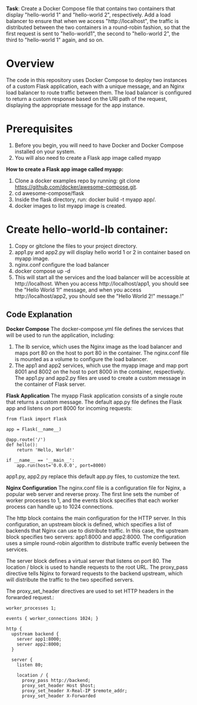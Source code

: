 **Task**: Create a Docker Compose file that contains two containers that display "hello-world 1" and "hello-world 2", respectively. Add a load balancer to ensure that when we access "http://localhost", the traffic is distributed between the two containers in a round-robin fashion, so that the first request is sent to "hello-world1", the second to "hello-world 2", the third to "hello-world 1" again, and so on.

# **Overview**

The code in this repository uses Docker Compose to deploy two instances of a custom Flask application, each with a unique message, and an Nginx load balancer to route traffic between them. The load balancer is configured to return a custom response based on the URI path of the request, displaying the appropriate message for the app instance.

# **Prerequisites**
1. Before you begin, you will need to have Docker and Docker Compose installed on your system.
2. You will also need to create a Flask app image called myapp

**How to create a Flask app image called myapp:**

1. Clone a docker examples repo by running: git clone https://github.com/docker/awesome-compose.git. 
2. cd awesome-compose/flask
3. Inside the flask directory, run: docker build -t myapp app/. 
4. docker images to list myapp image is created.

# **Create hello-world-lb container:**
1. Copy or gitclone the files to your project directory.
2. app1.py and app2.py will display hello world 1 or 2 in container based on myapp image.
3. nginx.conf configure the load balancer
4. docker compose up -d
5. This will start all the services and the load balancer will be accessible at http://localhost. When you access http://localhost/app1, you should see the "Hello World 1!" message, and when you access http://localhost/app2, you should see the "Hello World 2!" message.!"

## **Code Explanation**
**Docker Compose**
The docker-compose.yml file defines the services that will be used to run the application, including:

1. The lb service, which uses the Nginx image as the load balancer and maps port 80 on the host to port 80 in the container. The nginx.conf file is mounted as a volume to configure the load balancer.
3. The app1 and app2 services, which use the myapp image and map port 8001 and 8002 on the host to port 8000 in the container, respectively. The app1.py and app2.py files are used to create a custom message in the container of Flask server.

**Flask Application**
The myapp Flask application consists of a single route that returns a custom message. The default app.py file defines the Flask app and listens on port 8000 for incoming requests:

```
from flask import Flask

app = Flask(__name__)

@app.route('/')
def hello():
    return 'Hello, World!'

if __name__ == '__main__':
    app.run(host='0.0.0.0', port=8000)
``` 

app1.py, app2.py replace this default app.py files, to customize the text.

**Nginx Configuration**
The nginx.conf file is a configuration file for Nginx, a popular web server and reverse proxy. The first line sets the number of worker processes to 1, and the events block specifies that each worker process can handle up to 1024 connections.

The http block contains the main configuration for the HTTP server. In this configuration, an upstream block is defined, which specifies a list of backends that Nginx can use to distribute traffic. In this case, the upstream block specifies two servers: app1:8000 and app2:8000. The configuration uses a simple round-robin algorithm to distribute traffic evenly between the services.

The server block defines a virtual server that listens on port 80. The location / block is used to handle requests to the root URL. The proxy_pass directive tells Nginx to forward requests to the backend upstream, which will distribute the traffic to the two specified servers.

The proxy_set_header directives are used to set HTTP headers in the forwarded request.:


```
worker_processes 1;

events { worker_connections 1024; }

http {
  upstream backend {
    server app1:8000;
    server app2:8000;
  }

  server {
    listen 80;

    location / {
      proxy_pass http://backend;
      proxy_set_header Host $host;
      proxy_set_header X-Real-IP $remote_addr;
      proxy_set_header X-Forwarded
```


